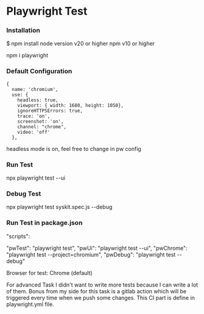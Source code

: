 # Playwright Test

### Installation

$ npm install
node version v20 or higher
npm v10 or higher

npm i playwright


### Default Configuration

    {
      name: 'chromium',
      use: {
        headless: true,
        viewport: { width: 1680, height: 1050},
        ignoreHTTPSErrors: true,
        trace: 'on',
        screenshot: 'on',
        channel: "chrome",
        video: 'off'
      },

headless mode is on, feel free to change in pw config

### Run Test
npx playwright test --ui

### Debug Test
npx playwright test syskit.spec.js --debug


### Run Test in package.json

"scripts": 

"pwTest": "playwright test",
"pwUi": "playwright test --ui",
"pwChrome": "playwright test --project=chromium",
"pwDebug": "playwright test --debug"

Browser for test: Chrome (default)

For advanced Task I didn't want to write more tests because I can write a lot of them.
Bonus from my side for this task is a gitlab action which will be triggered every time when we push some changes.
This CI part is define in playwright.yml file.